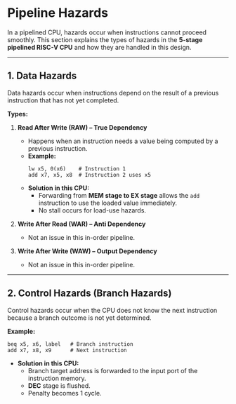 # Pipeline Hazards

In a pipelined CPU, hazards occur when instructions cannot proceed smoothly. This section explains the types of hazards in the **5-stage pipelined RISC-V CPU** and how they are handled in this design.

---

## 1. Data Hazards

Data hazards occur when instructions depend on the result of a previous instruction that has not yet completed.

**Types:**

1. **Read After Write (RAW) – True Dependency**  
   - Happens when an instruction needs a value being computed by a previous instruction.  
   - **Example:**
     ```assembly
     lw x5, 0(x6)    # Instruction 1
     add x7, x5, x8  # Instruction 2 uses x5
     ```
   - **Solution in this CPU:**  
     - Forwarding from **MEM stage to EX stage** allows the `add` instruction to use the loaded value immediately.  
     - No stall occurs for load-use hazards.

2. **Write After Read (WAR) – Anti Dependency**  
   - Not an issue in this in-order pipeline.

3. **Write After Write (WAW) – Output Dependency**  
   - Not an issue in this in-order pipeline.

---

## 2. Control Hazards (Branch Hazards)

Control hazards occur when the CPU does not know the next instruction because a branch outcome is not yet determined.

**Example:**
```assembly
beq x5, x6, label   # Branch instruction
add x7, x8, x9      # Next instruction
```
- **Solution in this CPU:** 
    - Branch target address is forwarded to the input port of the instruction memory.
    - **DEC** stage is flushed.
    - Penalty becomes 1 cycle.
